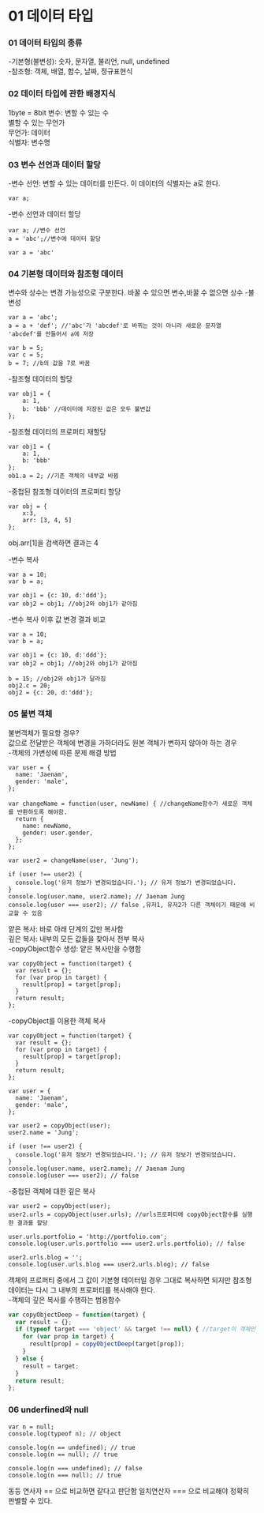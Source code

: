 # 01 데이터 타입

### 01 데이터 타입의 종류
-기본형(불변성): 숫자, 문자열, 불리언, null, undefined  
-참조형: 객체, 배열, 함수, 날짜, 정규표현식
### 02 데이터 타입에 관한 배경지식
1byte = 8bit
변수: 변할 수 있는 수    
별할 수 있는 무언가  
무언가: 데이터  
식별자: 변수명  
### 03 변수 선언과 데이터 할당
-변수 선언: 변할 수 있는 데이터를 만든다. 이 데이터의 식별자는 a로 한다.  
```
var a;
```

-변수 선언과 데이터 할당
```
var a; //변수 선언
a = 'abc';//변수에 데이터 할당

var a = 'abc'
```

### 04 기본형 데이터와 참조형 데이터
변수와 상수는 변경 가능성으로 구분한다.
바꿀 수 있으면 변수,바꿀 수 없으면 상수	
-불변성
```
var a = 'abc';
a = a + 'def'; //'abc'가 'abcdef'로 바뀌는 것이 아니라 새로운 문자열 'abcdef'를 만들어서 a에 저장

var b = 5;
var c = 5;
b = 7; //b의 값을 7로 바꿈
```

-참조형 데이터의 할당
```
var obj1 = {
    a: 1,
    b: 'bbb' //데이터에 저장된 값은 모두 불변값
};
```

-참조형 데이터의 프로퍼티 재할당
```
var obj1 = {
    a: 1,
    b: 'bbb'
};
ob1.a = 2; //기존 객체의 내부값 바뀜
```
-중첩된 참조형 데이터의 프로퍼티 할당
```
var obj = {
    x:3,
    arr: [3, 4, 5]
};
```
obj.arr[1]을 검색하면 결과는 4

-변수 복사
```
var a = 10;
var b = a;

var obj1 = {c: 10, d:'ddd'};
var obj2 = obj1; //obj2와 obj1가 같아짐
```
-변수 복사 이후 값 변경 결과 비교
```
var a = 10;
var b = a;

var obj1 = {c: 10, d:'ddd'};
var obj2 = obj1; //obj2와 obj1가 같아짐

b = 15; //obj2와 obj1가 달라짐
obj2.c = 20;
obj2 = {c: 20, d:'ddd'};
```

### 05 불변 객체
불변객체가 필요항 경우?    
값으로 전달받은 객체에 변경을 가하더라도 원본 객체가 변하지 않아야 하는 경우    
-객체의 가변성에 따른 문제 해결 방법
```
var user = {
  name: 'Jaenam',
  gender: 'male',
};

var changeName = function(user, newName) { //changeName함수가 새로운 객체를 반환하도록 해야함.
  return {
    name: newName,
    gender: user.gender,
  };
};

var user2 = changeName(user, 'Jung');

if (user !== user2) {
  console.log('유저 정보가 변경되었습니다.'); // 유저 정보가 변경되었습니다.
}
console.log(user.name, user2.name); // Jaenam Jung
console.log(user === user2); // false ,유저1, 유저2가 다른 객체이기 때문에 비교할 수 있음
```

얕은 복사: 바로 아래 단계의 값만 복사함    
깊은 복사: 내부의 모든 값들을 찾아서 전부 복사    
-copyObject함수 생성: 얕은 복사만을 수행함
```
var copyObject = function(target) {
  var result = {};
  for (var prop in target) {
    result[prop] = target[prop];
  }
  return result;
};
```    
-copyObject를 이용한 객체 복사
```
var copyObject = function(target) {
  var result = {};
  for (var prop in target) {
    result[prop] = target[prop];
  }
  return result;
};

var user = {
  name: 'Jaenam',
  gender: 'male',
};

var user2 = copyObject(user);
user2.name = 'Jung';

if (user !== user2) {
  console.log('유저 정보가 변경되었습니다.'); // 유저 정보가 변경되었습니다.
}
console.log(user.name, user2.name); // Jaenam Jung
console.log(user === user2); // false
```    
-중첩된 객체에 대한 깊은 복사
```
var user2 = copyObject(user);
user2.urls = copyObject(user.urls); //urls프로퍼티에 copyObject함수를 실행한 결과를 할당

user.urls.portfolio = 'http://portfolio.com';
console.log(user.urls.portfolio === user2.urls.portfolio); // false

user2.urls.blog = '';
console.log(user.urls.blog === user2.urls.blog); // false
```
객체의 프로퍼티 중에서 그 값이 기본형 데이터일 경우 그대로 복사하면 되지만 참조형 데이터는 다시 그 내부의 프로퍼티를 복사해야 한다.     
-객체의 깊은 복사를 수행하는 범용함수 
```js
var copyObjectDeep = function(target) {
  var result = {};
  if (typeof target === 'object' && target !== null) { //target이 객체인 경우 내부 프로퍼티를 순회하며 함수를 재귀적으로 호출하고 아닌경우 
    for (var prop in target) {
      result[prop] = copyObjectDeep(target[prop]);
    }
  } else {
    result = target;
  }
  return result;
};
```

### 06 underfined와 null
```
var n = null;
console.log(typeof n); // object

console.log(n == undefined); // true
console.log(n == null); // true

console.log(n === undefined); // false
console.log(n === null); // true
```
동등 연사자 == 으로 비교하면 같다고 판단함
일치연산자 === 으로 비교해야 정확히 판별할 수 있다.
